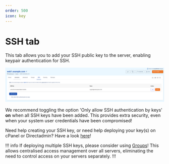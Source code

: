 ```yaml
---
order: 500
icon: key
---
```


# SSH tab

This tab allows you to add your SSH public key to the server, enabling keypair authentication for SSH.

![SSH tab](img/sshtab.png)

We recommend toggling the option 'Only allow SSH authentication by keys' **on** when all SSH keys have been added. This provides extra security, even when your system user credentials have been compromised!

Need help creating your SSH key, or need help deploying your key(s) on cPanel or Directadmin? Have a look [here](../../Miscellaneous/ssh.md)!

!!! info
If deploying multiple SSH keys, please consider using [Groups](../groups.md)! This allows centralised access management over all servers, eliminating the need to control access on your servers separately.
!!!